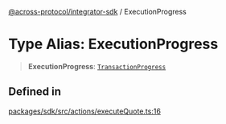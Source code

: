 [@across-protocol/integrator-sdk](../README.md) / ExecutionProgress

# Type Alias: ExecutionProgress

> **ExecutionProgress**: [`TransactionProgress`](TransactionProgress.md)

## Defined in

[packages/sdk/src/actions/executeQuote.ts:16](https://github.com/across-protocol/toolkit/blob/fa61c35c7597804e093096de254dbc326f096003/packages/sdk/src/actions/executeQuote.ts#L16)
